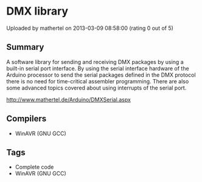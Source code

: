 # DMX library

Uploaded by mathertel on 2013-03-09 08:58:00 (rating 0 out of 5)

## Summary

A software library for sending and receiving DMX packages by using a built-in serial port interface. By using the serial interface hardware of the Arduino processor to send the serial packages defined in the DMX protocol there is no need for time-critical assembler programming. There are also some advanced topics covered about using interrupts of the serial port.


<http://www.mathertel.de/Arduino/DMXSerial.aspx>

## Compilers

- WinAVR (GNU GCC)

## Tags

- Complete code
- WinAVR (GNU GCC)
